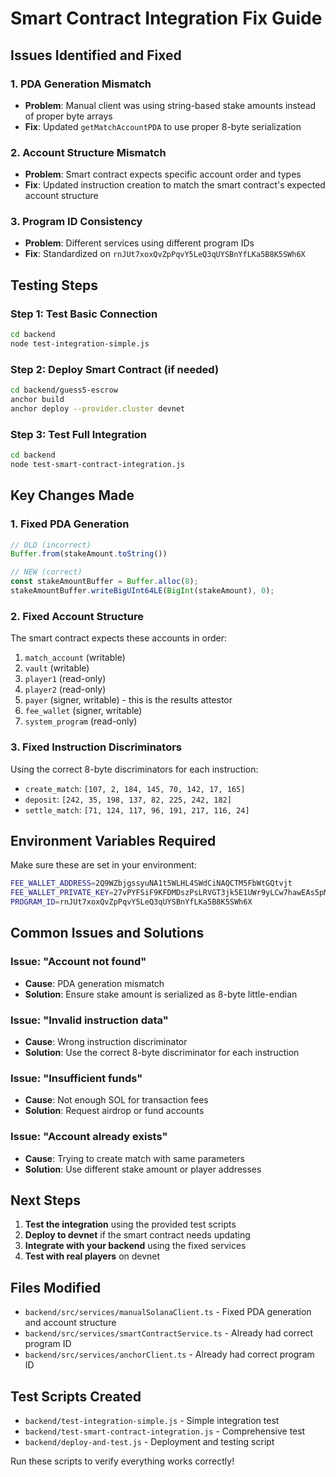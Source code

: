 # Smart Contract Integration Fix Guide

## Issues Identified and Fixed

### 1. **PDA Generation Mismatch**
- **Problem**: Manual client was using string-based stake amounts instead of proper byte arrays
- **Fix**: Updated `getMatchAccountPDA` to use proper 8-byte serialization

### 2. **Account Structure Mismatch**
- **Problem**: Smart contract expects specific account order and types
- **Fix**: Updated instruction creation to match the smart contract's expected account structure

### 3. **Program ID Consistency**
- **Problem**: Different services using different program IDs
- **Fix**: Standardized on `rnJUt7xoxQvZpPqvY5LeQ3qUYSBnYfLKa5B8K5SWh6X`

## Testing Steps

### Step 1: Test Basic Connection
```bash
cd backend
node test-integration-simple.js
```

### Step 2: Deploy Smart Contract (if needed)
```bash
cd backend/guess5-escrow
anchor build
anchor deploy --provider.cluster devnet
```

### Step 3: Test Full Integration
```bash
cd backend
node test-smart-contract-integration.js
```

## Key Changes Made

### 1. Fixed PDA Generation
```javascript
// OLD (incorrect)
Buffer.from(stakeAmount.toString())

// NEW (correct)
const stakeAmountBuffer = Buffer.alloc(8);
stakeAmountBuffer.writeBigUInt64LE(BigInt(stakeAmount), 0);
```

### 2. Fixed Account Structure
The smart contract expects these accounts in order:
1. `match_account` (writable)
2. `vault` (writable)
3. `player1` (read-only)
4. `player2` (read-only)
5. `payer` (signer, writable) - this is the results attestor
6. `fee_wallet` (signer, writable)
7. `system_program` (read-only)

### 3. Fixed Instruction Discriminators
Using the correct 8-byte discriminators for each instruction:
- `create_match`: `[107, 2, 184, 145, 70, 142, 17, 165]`
- `deposit`: `[242, 35, 198, 137, 82, 225, 242, 182]`
- `settle_match`: `[71, 124, 117, 96, 191, 217, 116, 24]`

## Environment Variables Required

Make sure these are set in your environment:
```bash
FEE_WALLET_ADDRESS=2Q9WZbjgssyuNA1t5WLHL4SWdCiNAQCTM5FbWtGQtvjt
FEE_WALLET_PRIVATE_KEY=27vPYFSiF9KFDMDszPsLRVGT3jk5E1UWr9yLCw7hawEAs5pMnmv1zEVptmXJSTy56LTQSChP9ENiKK6kiRaajxWe
PROGRAM_ID=rnJUt7xoxQvZpPqvY5LeQ3qUYSBnYfLKa5B8K5SWh6X
```

## Common Issues and Solutions

### Issue: "Account not found"
- **Cause**: PDA generation mismatch
- **Solution**: Ensure stake amount is serialized as 8-byte little-endian

### Issue: "Invalid instruction data"
- **Cause**: Wrong instruction discriminator
- **Solution**: Use the correct 8-byte discriminator for each instruction

### Issue: "Insufficient funds"
- **Cause**: Not enough SOL for transaction fees
- **Solution**: Request airdrop or fund accounts

### Issue: "Account already exists"
- **Cause**: Trying to create match with same parameters
- **Solution**: Use different stake amount or player addresses

## Next Steps

1. **Test the integration** using the provided test scripts
2. **Deploy to devnet** if the smart contract needs updating
3. **Integrate with your backend** using the fixed services
4. **Test with real players** on devnet

## Files Modified

- `backend/src/services/manualSolanaClient.ts` - Fixed PDA generation and account structure
- `backend/src/services/smartContractService.ts` - Already had correct program ID
- `backend/src/services/anchorClient.ts` - Already had correct program ID

## Test Scripts Created

- `backend/test-integration-simple.js` - Simple integration test
- `backend/test-smart-contract-integration.js` - Comprehensive test
- `backend/deploy-and-test.js` - Deployment and testing script

Run these scripts to verify everything works correctly!


